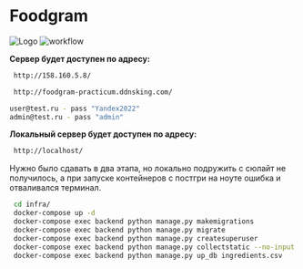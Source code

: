 # Foodgram
![Logo](https://is2-ssl.mzstatic.com/image/thumb/Purple124/v4/c7/24/f0/c724f011-5059-acfa-704d-0b12c467add8/source/512x512bb.jpg)
![workflow](https://github.com/p1rt-py/foodgram-project-react/actions/workflows/main.yml/badge.svg?branch=master&event=push)

**Сервер будет доступен по адресу:**
```bash
 http://158.160.5.8/     
```
```bash
 http://foodgram-practicum.ddnsking.com/
```
```bash
user@test.ru - pass "Yandex2022"
admin@test.ru - pass "admin"
```
**Локальный сервер будет доступен по адресу:**
```bash
 http://localhost/
```
Нужно было сдавать в два этапа, но локально подружить с сюлайт не получилось,
а при запуске контейнеров с постгри на ноуте ошибка и отваливался терминал.


```bash
 cd infra/
 docker-compose up -d
 docker-compose exec backend python manage.py makemigrations
 docker-compose exec backend python manage.py migrate
 docker-compose exec backend python manage.py createsuperuser
 docker-compose exec backend python manage.py collectstatic --no-input
 docker-compose exec backend python manage.py up_db ingredients.csv
```
